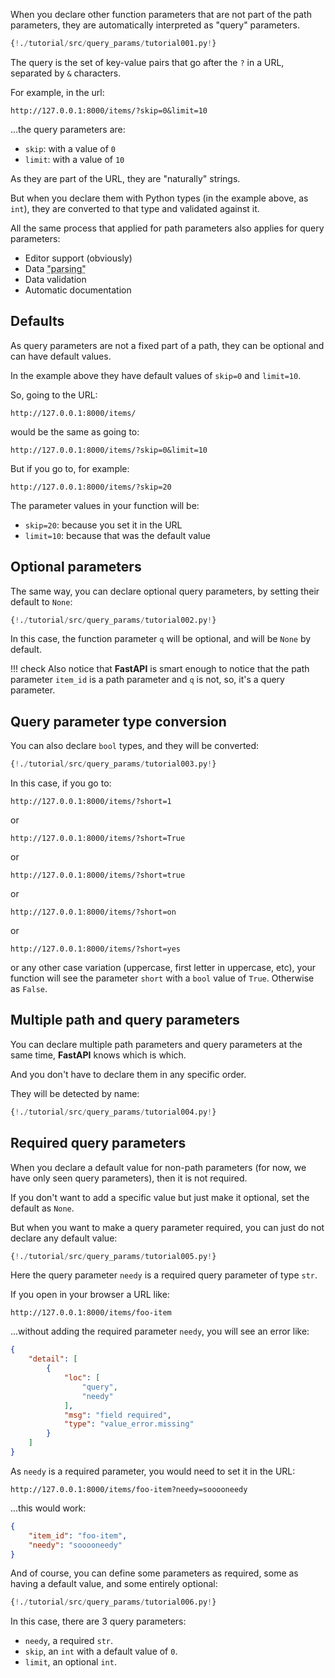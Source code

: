 When you declare other function parameters that are not part of the path parameters, they are automatically interpreted as "query" parameters.

```Python hl_lines="9"
{!./tutorial/src/query_params/tutorial001.py!}
```

The query is the set of key-value pairs that go after the `?` in a URL, separated by `&` characters.

For example, in the url:

```
http://127.0.0.1:8000/items/?skip=0&limit=10
```

...the query parameters are:

* `skip`: with a value of `0`
* `limit`: with a value of `10`

As they are part of the URL, they are "naturally" strings.

But when you declare them with Python types (in the example above, as `int`), they are converted to that type and validated against it.

All the same process that applied for path parameters also applies for query parameters:

* Editor support (obviously)
* Data <abbr title="converting the string that comes from an HTTP request into Python data">"parsing"</abbr>
* Data validation
* Automatic documentation

## Defaults

As query parameters are not a fixed part of a path, they can be optional and can have default values.

In the example above they have default values of `skip=0` and `limit=10`.

So, going to the URL:

```
http://127.0.0.1:8000/items/
```

would be the same as going to:

```
http://127.0.0.1:8000/items/?skip=0&limit=10
```

But if you go to, for example:

```
http://127.0.0.1:8000/items/?skip=20
```

The parameter values in your function will be:

* `skip=20`: because you set it in the URL
* `limit=10`: because that was the default value

## Optional parameters

The same way, you can declare optional query parameters, by setting their default to `None`:

```Python hl_lines="7"
{!./tutorial/src/query_params/tutorial002.py!}
```

In this case, the function parameter `q` will be optional, and will be `None` by default.

!!! check
    Also notice that **FastAPI** is smart enough to notice that the path parameter `item_id` is a path parameter and `q` is not, so, it's a query parameter.

## Query parameter type conversion

You can also declare `bool` types, and they will be converted:

```Python hl_lines="7"
{!./tutorial/src/query_params/tutorial003.py!}
```

In this case, if you go to:

```
http://127.0.0.1:8000/items/?short=1
```

or

```
http://127.0.0.1:8000/items/?short=True
```

or

```
http://127.0.0.1:8000/items/?short=true
```

or

```
http://127.0.0.1:8000/items/?short=on
```

or

```
http://127.0.0.1:8000/items/?short=yes
```

or any other case variation (uppercase, first letter in uppercase, etc), your function will see the parameter `short` with a `bool` value of `True`. Otherwise as `False`.


## Multiple path and query parameters

You can declare multiple path parameters and query parameters at the same time, **FastAPI** knows which is which.

And you don't have to declare them in any specific order.

They will be detected by name:

```Python hl_lines="6 8"
{!./tutorial/src/query_params/tutorial004.py!}
```

## Required query parameters

When you declare a default value for non-path parameters (for now, we have only seen query parameters), then it is not required.

If you don't want to add a specific value but just make it optional, set the default as `None`.

But when you want to make a query parameter required, you can just do not declare any default value:

```Python hl_lines="6 7"
{!./tutorial/src/query_params/tutorial005.py!}
```

Here the query parameter `needy` is a required query parameter of type `str`.

If you open in your browser a URL like:

```
http://127.0.0.1:8000/items/foo-item
```

...without adding the required parameter `needy`, you will see an error like:

```JSON
{
    "detail": [
        {
            "loc": [
                "query",
                "needy"
            ],
            "msg": "field required",
            "type": "value_error.missing"
        }
    ]
}
```

As `needy` is a required parameter, you would need to set it in the URL:

```
http://127.0.0.1:8000/items/foo-item?needy=sooooneedy
```

...this would work:

```JSON
{
    "item_id": "foo-item",
    "needy": "sooooneedy"
}
```

And of course, you can define some parameters as required, some as having a default value, and some entirely optional:

```Python hl_lines="7"
{!./tutorial/src/query_params/tutorial006.py!}
```

In this case, there are 3 query parameters:

* `needy`, a required `str`.
* `skip`, an `int` with a default value of `0`.
* `limit`, an optional `int`.
